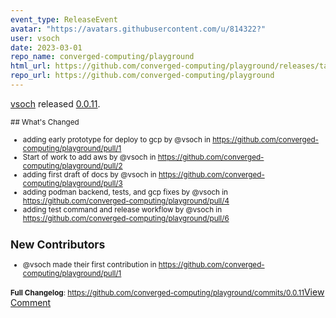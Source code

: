 ```yaml
---
event_type: ReleaseEvent
avatar: "https://avatars.githubusercontent.com/u/814322?"
user: vsoch
date: 2023-03-01
repo_name: converged-computing/playground
html_url: https://github.com/converged-computing/playground/releases/tag/0.0.11
repo_url: https://github.com/converged-computing/playground
---
```


<a href='https://github.com/vsoch' target='_blank'>vsoch</a> released <a href='https://github.com/converged-computing/playground/releases/tag/0.0.11' target='_blank'>0.0.11</a>.

<small>## What's Changed
* adding early prototype for deploy to gcp by @vsoch in https://github.com/converged-computing/playground/pull/1
* Start of work to add aws by @vsoch in https://github.com/converged-computing/playground/pull/2
* adding first draft of docs by @vsoch in https://github.com/converged-computing/playground/pull/3
* adding podman backend, tests, and gcp fixes by @vsoch in https://github.com/converged-computing/playground/pull/4
* adding test command and release workflow by @vsoch in https://github.com/converged-computing/playground/pull/6

## New Contributors
* @vsoch made their first contribution in https://github.com/converged-computing/playground/pull/1

**Full Changelog**: https://github.com/converged-computing/playground/commits/0.0.11</small><a href='https://github.com/converged-computing/playground/releases/tag/0.0.11' target='_blank'>View Comment</a>